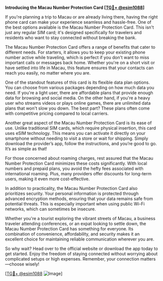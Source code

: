 **Introducing the Macau Number Protection Card [[TG💪+ @esim1088](https://t.me/s/esim1088)]**

If you're planning a trip to Macau or are already living there, having the right phone card can make your experience seamless and hassle-free. One of the best options available is the Macau Number Protection Card. This isn't just any regular SIM card; it's designed specifically for travelers and residents who want to stay connected without breaking the bank.

The Macau Number Protection Card offers a range of benefits that cater to different needs. For starters, it allows you to keep your existing phone number active while traveling, which is perfect if you don't want to miss important calls or messages back home. Whether you're on a short visit or have settled into life in Macau, this feature ensures that your contacts can reach you easily, no matter where you are.

One of the standout features of this card is its flexible data plan options. You can choose from various packages depending on how much data you need. If you're a light user, there are affordable plans that provide enough data for browsing and social media. On the other hand, if you're a heavy user who streams videos or plays online games, there are unlimited data plans that won't slow you down. The best part? These plans often come with competitive pricing compared to local carriers.

Another great aspect of the Macau Number Protection Card is its ease of use. Unlike traditional SIM cards, which require physical insertion, this card uses eSIM technology. This means you can activate it directly on your smartphone without needing to visit a store or wait for shipping. Simply download the provider’s app, follow the instructions, and you’re good to go. It’s as simple as that!

For those concerned about roaming charges, rest assured that the Macau Number Protection Card minimizes these costs significantly. With local numbers and prepaid plans, you avoid the hefty fees associated with international roaming. Plus, many providers offer discounts for long-term users, making it even more cost-effective.

In addition to practicality, the Macau Number Protection Card also prioritizes security. Your personal information is protected through advanced encryption methods, ensuring that your data remains safe from potential threats. This is especially important when using public Wi-Fi networks, which can sometimes be insecure.

Whether you're a tourist exploring the vibrant streets of Macau, a business traveler attending conferences, or an expat looking to settle down, the Macau Number Protection Card has something for everyone. Its combination of convenience, affordability, and security makes it an excellent choice for maintaining reliable communication wherever you are.

So why wait? Head over to the official website or download the app today to get started. Enjoy the freedom of staying connected without worrying about complicated setups or high expenses. Remember, your connection matters—choose wisely!

[[TG💪+ @esim1088](https://t.me/s/esim1088) ![Image](https://i.postimg.cc/Y0z9fWf4/image.png)]